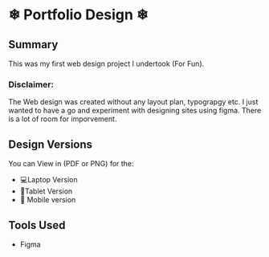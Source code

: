# ❄ Portfolio Design ❄

## Summary
This was my first web design project I undertook (For Fun). 
### Disclaimer: 
The Web design was created without any layout plan, typograpgy etc. I just wanted to have a go and experiment with designing sites using figma. 
There is a lot of room for imporvement. 

## Design Versions 
You can View in (PDF or PNG) for the:

* 💻Laptop Version
* 📱Tablet Version
* 📱 Mobile version 

## Tools Used 
* Figma 
